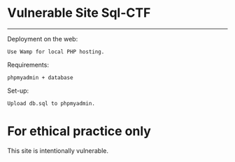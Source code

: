 # Vulnerable Site Sql-CTF

--------------------------

Deployment on the web:

`Use Wamp for local PHP hosting.`

Requirements:

`phpmyadmin + database`

Set-up:

`Upload db.sql to phpmyadmin.`


# For ethical practice only

This site is intentionally vulnerable.
